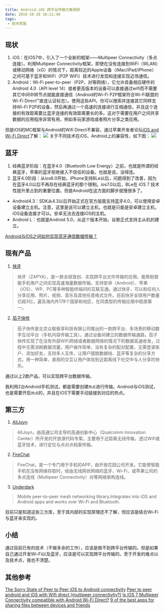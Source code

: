 ```yaml
---
title: Android-iOS 跨平台传输方案调研
date: 2016-10-28 16:21:48
tags:
 - 技术思路
---
```


## 现状
1. iOS：在iOS7中，引入了一个全新的框架——Multipeer Connectivity（多点连接）。利用Multipeer Connectivity框架，即使在没有连接到WiFi（WLAN）或移动网络（xG）的情况下，距离较近的Apple设备（iMac/iPad/iPhone）之间可基于蓝牙和WiFi（P2P WiFi）技术进行发现和连接实现近场通信。
2. Android：Wi-Fi peer-to-peer（P2P，对等网络），它允许具备相应硬件的Android 4.0（API level 14）或者更高版本的设备可以直接通过wifi而不需要其它中间中转节点就能直接通信（Android的Wi-Fi P2P框架符合Wi-Fi联盟的Wi-Fi Direct™直连认证标志）。使用这些API，你可以搜索并连接其它同样支持Wi-Fi P2P的设备，然后再通过一个高速的连接进行互相通信，并且这个连接的有效距离要比蓝牙连接的有效距离要长的多。这对于需要在用户之间共享数据的应用程序非常有用，例如多玩家游戏或者照片分享之类应用。

<!-- more -->

但是iOS的MC框架与Android的Wifi Direct不兼容，通过苹果开发者论坛[iOS and Wi-Fi Direct](https://forums.developer.apple.com/message/49337#49337)了解：
![](https://images-1258496336.cos.ap-chengdu.myqcloud.com/2016/10/video7.png)
关于不同技术在iOS、Android上的兼容性，如下图：
![](https://images-1258496336.cos.ap-chengdu.myqcloud.com/2016/10/video8.png)

## 蓝牙
1. 经典蓝牙阶段：在蓝牙4.0（Bluetooth Low Energy）之前，也就是所谓的经典蓝牙，苹果的蓝牙拒绝接入不信任的设备。也就是说，没得连。
2. 蓝牙4.0阶段：从ios6.0开始，iPhone支持BLe以后，问题得到了改善，因为在蓝牙4.0以后不再存在经典蓝牙的那个限制。ios7.0以后，BLe在 iOS 7 技术性提升里占到的重要位置。但是Android在这方面的脚步就慢很多了。
 - Android4.3：SDK从4.3以后开始正式在官方层面支持蓝牙4.0，可以使用安卓设备建立主机。注意，这里是说可以建立主机，也就是只能是安卓建立主机，iOS设备连接才可以。安卓无法去连接iOS的主机。
 - Android L：也就是Android 5.0，从这个版本开始，谷歌正式支持主从机的建立。

[Android与IOS之间如何实现蓝牙通信数据传输？](https://www.zhihu.com/question/23246210)

## 现有产品
1. [快牙](http://www.kuaiya.cn/)
> 快牙（ZAPYA），是一款全球首创、实现跨平台文件传输的应用，能帮助智能手机用户之间实现高速海量数据传输。支持安卓（Android）、苹果（iOS）、WP、PC等多种智能终端间的互联互通。通过快牙，可以和任何人分享应用、照片、视频、音乐及其他任意格式文件。目前快牙全球用户数量已超3亿，遍及海内外178个国家和地区，在同类型的传输应用中稳居第一。

2. [茄子快传](https://www.ushareit.com/)
> 茄子快传是北京众联极享科技有限公司推出的一款跨平台、多场景的移动数字互动平台（手机内容传输工具）。通过设备间建立的数据传输通路，茄子快传实现了在没有外部WiFi网络或者数据网络的情况下的数据高速收发，过程中无需消耗数据流量。用户操作简单，没有复杂的配对配置，无需登录账户、添加好友，支持多人互传，让用户摆脱数据线、蓝牙等复杂的分享方式，用一种简单、直观的交互让用户体验到近距离线下社交中与人分享的快乐。

通过以上2款产品，可以实现跨平台数据传输。

我利用2台Android手机测试，都是需要创建``热点``进行传输。Android与iOS测试，也是需要开启``热点``的，并且在iOS下需要手动链接到对应的热点。

## 第三方
1. [AllJoyn](https://allseenalliance.org/)
> AllJoyn，由高通公司主导的高通创新中心（Qualcomm Innovation Center）所开发的开放源代码专案，主要用于近距离无线传输，透过Wifi或蓝牙技术，进行定位与点对点档案传输。

2. [FireChat](http://www.opengarden.com/)
> FireChat，是一个专门用于手机的APP，由开放花园公司开发。它能使智能手机在没有网络存取时，经由无线网状网络的蓝牙、Wi-Fi，或苹果公司的多点连线（Multipeer Connectivity）对等网络架构连线。

3. [Underdark](http://underdark.io/)
> Mobile peer-to-peer mesh networking library.Integrates into iOS and Android apps and works over Wi-Fi and Bluetooth.

目前只是知道这些三方库，至于其内部的实现原理还不了解，但应该是结合Wi-Fi与蓝牙来实现的。

## 小结
通过目前已有的技术（不做多余的工作），应该是做不到跨平台传输的。但是如果自己通过开发Wi-Fi以及蓝牙，应该是可以实现跨平台传输的。至于开发的难点以及技术点，我也不清楚。

## 其他参考
[The Sorry State of Peer to Peer iOS to Android connectivity](http://blog.moritzhaarmann.de/blog/2014/04/27/sorry-state-of-p2p/)
[Peer to peer android and iOS with Wifi direct (multipeer connectivity?)](http://stackoverflow.com/questions/28906948/peer-to-peer-android-and-ios-with-wifi-direct-multipeer-connectivity)
[Is iOS 7 Multipeer Connectivity compatible with Android Wi-Fi Direct?](http://stackoverflow.com/questions/19067794/is-ios-7-multipeer-connectivity-compatible-with-android-wi-fi-direct)
[9 of the best apps for sharing files between devices and friends](http://thenextweb.com/apps/2015/07/10/9-of-the-best-apps-for-sharing-files-between-devices-and-friends/)
